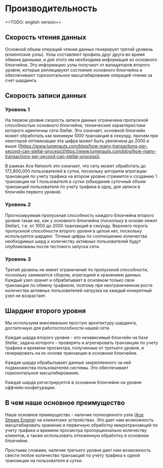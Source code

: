 # Производительность

==TODO: english version==

## Скорость чтения данных

Основной объем операций чтения данных генерирует третий уровень (клиентские узлы). Узлы составляют профиль друг друга во время обмена данными, и для этого им необходима информация из основного блокчейна. Эту информацию узлы получают от валидаторов второго уровня, которые реплицируют состояние основного блокчейна и обеспечивают горизонтальное масштабирование операций чтения за счет шардинга.

## Скорость записи данных

### Уровень 1

На первом уровне скорость записи данных ограничена пропускной способностью основного блокчейна, технические характеристики которого идентичны сети Stellar. Это означает, основной блокчейн может обработать как минимум 1000 транзакций в секунду, причем при некоторой оптимизации эта цифра может быть увеличена до 2000 и выше ([https://www.lumenauts.com/blog/how-many-transactions-per-second-can-stellar-process](https://www.lumenauts.com/blog/how-many-transactions-per-second-can-stellar-process)).

В рамках Ace Network это означает, что сеть может обработать до 172,800,000 пользователей в сутки, поскольку алгоритм агрегации транзакций по учету трафика на втором уровне стремится к созданию 1 транзакции на 1 пользователя в сутки (объединив суточный объем транзакций пользователя по учету трафика в одну, для записи в блокчейн первого уровня).

### Уровень 2

Прогнозируемая пропускная способность каждого блокчейна второго уровня такая же, как у основного блокчейна (поскольку в основе лежит Stellar), т.е. от 1000 до 2000 транзакций в секунду. Верхнего порога пропускной способности второго уровня в целом нет, поскольку используется шардинг. Точные цифры по соотношению количества необходимых шард к количеству активных пользователей будут опубликованы после тестового запуска сети.

### Уровень 3

Третий уровень не имеет ограничений по пропускной способности, поскольку занимается сбором, агрегацией и хранением данных. Каждый узел хранит и обрабатывает в основном только свои транзакции по обмену трафиком, поэтому при неограниченном росте количества активных пользователей нагрузка на каждый конкретный узел не возрастает.

## Шардинг второго уровня

Мы используем максимально простую архитектуру шардинга, достаточную для работоспособности нашей сети.

Каждая шарда второго уровня - это независимый блокчейн на базе Stellar, задача которого - проверять и агрегировать транзакции по учету трафика и времени просмотра, полученные от третьего уровня, и генерировать на их основе транзакции в основном блокчейне.

Каждая шарда обрабытывает данные закрепленного за ней подмножества пользователей системы. Это обеспечивает горизонтальное масштабирование.

Каждая шарда регистрируется в основном блокчейне на уровне оффчейн конфигурации.

## В чем наше основное преимущество

Наше основное преимущество - наличие полноценного узла ([Ace Stream Engine][1]) на клиентских устройствах. Это дает нам возможность масштабировать хранение и первичную обработку микротранзакций по учету трафика и времени просмотра пропорционально количеству клиентов, а также использовать отложенную обработку в основном блокчейне.

Простыми словами, наличие третьего уровня дает нам возможность свести любое количество транзакций по учету трафика к одной транзакции на пользователя в сутки.

[1]: ../software/index.md#ace-stream-engine